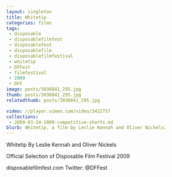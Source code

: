 ```yaml
---
layout: singleton
title: Whitetip
categories: films
tags:
 - disposable
 - disposablefilmfest
 - disposablefest
 - disposablefilm
 - disposablefilmfestival
 - whitetip
 - DFFest
 - filmfestival
 - 2009
 - DFF
image: posts/3036841_295.jpg
thumb: posts/3036841_295.jpg
relatedthumb: posts/3036841_295.jpg

video: //player.vimeo.com/video/3422757
collections:
 - 2009-03-24-2009-competitive-shorts.md
blurb: Whitetip, a film by Leslie Kennah and Oliver Nickels.
---
```


Whitetip
By Leslie Kennah and Oliver Nickels

Official Selection of Disposable Film Festival 2009

disposablefilmfest.com
Twitter: @DFFest